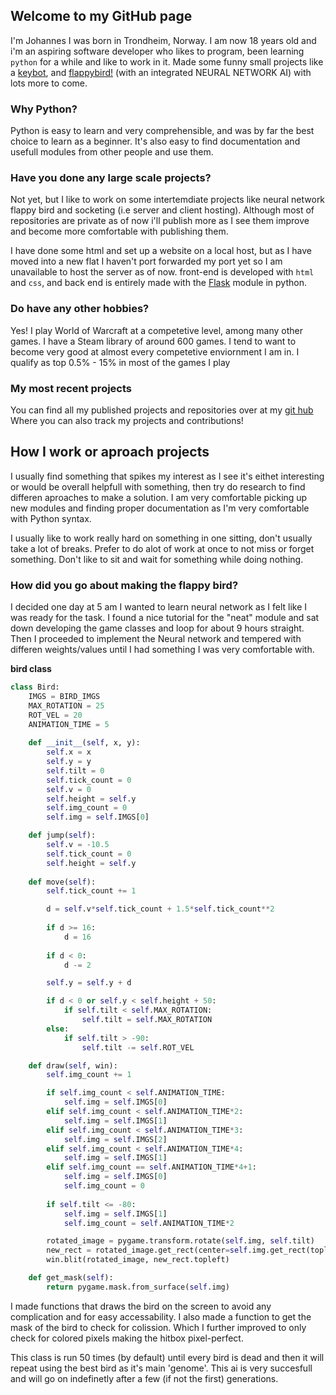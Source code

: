 ## Welcome to my GitHub page

I'm Johannes I was born in Trondheim, Norway. I am now 18 years old and i'm an aspiring software developer who likes to program, been learning ``` python ``` for a while and like to work in it.
Made some funny small projects like a [keybot](https://joonsey.github.io/Keybot/), and [flappybird!](https://github.com/Joonsey/FlappybirdAi) (with an integrated NEURAL NETWORK AI) with lots more to come.

### Why Python?

Python is easy to learn and very comprehensible, and was by far the best choice to learn as a beginner.
It's also easy to find documentation and usefull modules from other people and use them.

### Have you done any large scale projects?

Not yet, but I like to work on some intertemdiate projects like neural network flappy bird and socketing (i.e server and client hosting).
Although most of repositories are private as of now i'll publish more as I see them improve and become more comfortable with publishing them.

I have done some html and set up a website on a local host, but as I have moved into a new flat I haven't port forwarded my port yet so I am unavailable to host the server as of now. front-end is developed with ```html``` and ```css```, and back end is entirely made with the [Flask](https://flask.palletsprojects.com/en/1.1.x/) module in python.

### Do have any other hobbies?

Yes! I play World of Warcraft at a competetive level, among many other games.
I have a Steam library of around 600 games.
I tend to want to become very good at almost every competetive enviornment I am in.
I qualify as top 0.5% - 15% in most of the games I play


### My most recent projects

You can find all my published projects and repositories over at my [git hub](https://github.com/Joonsey)
Where you can also track my projects and contributions!

## How I work or aproach projects

I usually find something that spikes my interest as I see it's eithet interesting or would be overall helpfull with something, then try do research to find differen aproaches to make a solution. I am very comfortable picking up new modules and finding proper documentation as I'm very comfortable with Python syntax. 

I usually like to work really hard on something in one sitting, don't usually take a lot of breaks. Prefer to do alot of work at once to not miss or forget something. Don't like to sit and wait for something while doing nothing. 

### How did you go about making the flappy bird?

I decided one day at 5 am I wanted to learn neural network as I felt like I was ready for the task. I found a nice tutorial for the "neat" module and sat down developing the game classes and loop for about 9 hours straight. Then I proceeded to implement the Neural network and tempered with differen weights/values until I had something I was very comfortable with.

**bird class** 

```python
class Bird:
    IMGS = BIRD_IMGS
    MAX_ROTATION = 25
    ROT_VEL = 20
    ANIMATION_TIME = 5
    
    def __init__(self, x, y):
        self.x = x
        self.y = y
        self.tilt = 0
        self.tick_count = 0
        self.v = 0
        self.height = self.y
        self.img_count = 0
        self.img = self.IMGS[0]

    def jump(self):
        self.v = -10.5 
        self.tick_count = 0
        self.height = self.y
    
    def move(self):
        self.tick_count += 1

        d = self.v*self.tick_count + 1.5*self.tick_count**2
        
        if d >= 16:
            d = 16
        
        if d < 0:
            d -= 2

        self.y = self.y + d

        if d < 0 or self.y < self.height + 50:
            if self.tilt < self.MAX_ROTATION:
                self.tilt = self.MAX_ROTATION
        else:
            if self.tilt > -90:
                self.tilt -= self.ROT_VEL

    def draw(self, win):
        self.img_count += 1

        if self.img_count < self.ANIMATION_TIME:
            self.img = self.IMGS[0]
        elif self.img_count < self.ANIMATION_TIME*2:
            self.img = self.IMGS[1]
        elif self.img_count < self.ANIMATION_TIME*3:
            self.img = self.IMGS[2]
        elif self.img_count < self.ANIMATION_TIME*4:
            self.img = self.IMGS[1]
        elif self.img_count == self.ANIMATION_TIME*4+1:
            self.img = self.IMGS[0]
            self.img_count = 0
        
        if self.tilt <= -80:
            self.img = self.IMGS[1]
            self.img_count = self.ANIMATION_TIME*2

        rotated_image = pygame.transform.rotate(self.img, self.tilt)
        new_rect = rotated_image.get_rect(center=self.img.get_rect(topleft = (self.x, self.y)).center)
        win.blit(rotated_image, new_rect.topleft)

    def get_mask(self):
        return pygame.mask.from_surface(self.img) 
```
I made functions that draws the bird on the screen to avoid any complication and for easy accessability.
I also made a function to get the mask of the bird to check for colission. Which I further improved to only check for colored pixels making the hitbox pixel-perfect.

This class is run 50 times (by default) until every bird is dead and then it will repeat using the best bird as it's main 'genome'. This ai is very succesfull and will go on indefinetly after a few (if not the first) generations.
